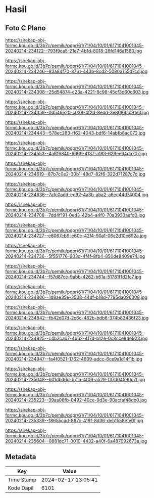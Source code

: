 # Hasil

## Foto C Plano

https://sirekap-obj-formc.kpu.go.id/3b7c/pemilu/pdpr/61/71/04/10/01/6171041001045-20240214-234122--793f9ca5-21e7-4b1d-8018-28fd146a1560.jpg

https://sirekap-obj-formc.kpu.go.id/3b7c/pemilu/pdpr/61/71/04/10/01/6171041001045-20240214-234246--83a84f70-3761-443b-8cd2-50803155d7cd.jpg

https://sirekap-obj-formc.kpu.go.id/3b7c/pemilu/pdpr/61/71/04/10/01/6171041001045-20240214-234308--25d54874-c23a-4221-8c98-45cf3d60c603.jpg

https://sirekap-obj-formc.kpu.go.id/3b7c/pemilu/pdpr/61/71/04/10/01/6171041001045-20240214-234359--0d546e20-c038-4f2d-8edd-3e86895c91e3.jpg

https://sirekap-obj-formc.kpu.go.id/3b7c/pemilu/pdpr/61/71/04/10/01/6171041001045-20240214-234443--578ec283-ff62-4043-bdf6-14abfb8ac072.jpg

https://sirekap-obj-formc.kpu.go.id/3b7c/pemilu/pdpr/61/71/04/10/01/6171041001045-20240214-234553--4a616840-6669-4137-a183-629ee64da707.jpg

https://sirekap-obj-formc.kpu.go.id/3b7c/pemilu/pdpr/61/71/04/10/01/6171041001045-20240214-234619--87b7c0e2-30b1-48d7-82f6-322d71287c7d.jpg

https://sirekap-obj-formc.kpu.go.id/3b7c/pemilu/pdpr/61/71/04/10/01/6171041001045-20240214-234636--7afc0add-ed92-4a3b-aba2-a6ec44d74004.jpg

https://sirekap-obj-formc.kpu.go.id/3b7c/pemilu/pdpr/61/71/04/10/01/6171041001045-20240214-234708--7dd4f191-0ed3-42b4-a4f0-70a3933aefd0.jpg

https://sirekap-obj-formc.kpu.go.id/3b7c/pemilu/pdpr/61/71/04/10/01/6171041001045-20240214-234727--e6067cb9-e60c-42f4-90a1-06c2d10c692a.jpg

https://sirekap-obj-formc.kpu.go.id/3b7c/pemilu/pdpr/61/71/04/10/01/6171041001045-20240214-234736--5f551776-603d-4f4f-8fb4-850de8409e74.jpg

https://sirekap-obj-formc.kpu.go.id/3b7c/pemilu/pdpr/61/71/04/10/01/6171041001045-20240214-234744--f57d87ce-9abb-4262-b61a-51781f1d2fc7.jpg

https://sirekap-obj-formc.kpu.go.id/3b7c/pemilu/pdpr/61/71/04/10/01/6171041001045-20240214-234806--1d8ae35e-3508-44df-b18d-7795da096308.jpg

https://sirekap-obj-formc.kpu.go.id/3b7c/pemilu/pdpr/61/71/04/10/01/6171041001045-20240214-234842--fb42d07d-2c6c-482b-bdb6-374b83436f23.jpg

https://sirekap-obj-formc.kpu.go.id/3b7c/pemilu/pdpr/61/71/04/10/01/6171041001045-20240214-234925--c4b2cab7-4b62-417d-b12e-0c8cce84e923.jpg

https://sirekap-obj-formc.kpu.go.id/3b7c/pemilu/pdpr/61/71/04/10/01/6171041001045-20240214-234947--fa4f0521-1762-4609-adcc-6ce9a1d14f1b.jpg

https://sirekap-obj-formc.kpu.go.id/3b7c/pemilu/pdpr/61/71/04/10/01/6171041001045-20240214-235048--b01dbd6d-b71a-4f06-a529-f37d04590c7f.jpg

https://sirekap-obj-formc.kpu.go.id/3b7c/pemilu/pdpr/61/71/04/10/01/6171041001045-20240214-235223--39aa06fb-0492-40ce-9d3e-90acfaf48db0.jpg

https://sirekap-obj-formc.kpu.go.id/3b7c/pemilu/pdpr/61/71/04/10/01/6171041001045-20240214-235339--18655cad-867c-419f-8d36-deb1558efe0f.jpg

https://sirekap-obj-formc.kpu.go.id/3b7c/pemilu/pdpr/61/71/04/10/01/6171041001045-20240214-235604--0881dc71-0010-4432-a40f-6a487092673a.jpg


## Metadata

| Key        | Value               |
| ---------- | ------------------- |
| Time Stamp | 2024-02-17 13:05:41 |
| Kode Dapil | 6101                |



